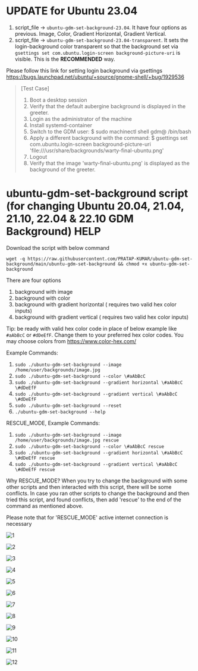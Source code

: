 # UPDATE for Ubuntu 23.04

1. script_file -> `ubuntu-gdm-set-background-23.04`. It have four options as previous. Image, Color, Gradient Horizontal, Gradient Vertical.
2. script_file -> `ubuntu-gdm-set-background-23.04-transparent`. It sets the login-background color transparent so that the background set via `gsettings set com.ubuntu.login-screen background-picture-uri` is visible. This is the **RECOMMENDED** way.

Please follow this link for setting login background via gsettings https://bugs.launchpad.net/ubuntu/+source/gnome-shell/+bug/1929536

> [Test Case]
>
> 1. Boot a desktop session
> 2. Verify that the default aubergine background is displayed in the greeter.
> 3. Login as the administrator of the machine
> 4. Install systemd-container
> 5. Switch to the GDM user:
>    $ sudo machinectl shell gdm@ /bin/bash
> 6. Apply a different background with the command:
>    $ gsettings set com.ubuntu.login-screen background-picture-uri 'file:///usr/share/backgrounds/warty-final-ubuntu.png'
> 7. Logout
> 8. Verify that the image 'warty-final-ubuntu.png' is displayed as the background of the greeter.

# ubuntu-gdm-set-background script (for changing Ubuntu 20.04, 21.04, 21.10, 22.04 & 22.10 GDM Background) HELP

Download the script with below command

```
wget -q https://raw.githubusercontent.com/PRATAP-KUMAR/ubuntu-gdm-set-background/main/ubuntu-gdm-set-background && chmod +x ubuntu-gdm-set-background
```

There are four options

1. background with image
2. background with color
3. background with gradient horizontal ( requires two valid hex color inputs)
4. background with gradient vertical ( requires two valid hex color inputs)

Tip: be ready with valid hex color code in place of below example like `#aAbBcC` or `#dDeEfF`. Change them to your preferred hex color codes.
You may choose colors from https://www.color-hex.com/

Example Commands:

1. `sudo ./ubuntu-gdm-set-background --image /home/user/backgrounds/image.jpg`
2. `sudo ./ubuntu-gdm-set-background --color \#aAbBcC`
3. `sudo ./ubuntu-gdm-set-background --gradient horizontal \#aAbBcC \#dDeEfF`
4. `sudo ./ubuntu-gdm-set-background --gradient vertical \#aAbBcC \#dDeEfF`
5. `sudo ./ubuntu-gdm-set-background --reset`
6. `./ubuntu-gdm-set-background --help`

RESCUE_MODE, Example Commands:

1. `sudo ./ubuntu-gdm-set-background --image /home/user/backgrounds/image.jpg rescue`
2. `sudo ./ubuntu-gdm-set-background --color \#aAbBcC rescue`
3. `sudo ./ubuntu-gdm-set-background --gradient horizontal \#aAbBcC \#dDeEfF rescue`
4. `sudo ./ubuntu-gdm-set-background --gradient vertical \#aAbBcC \#dDeEfF rescue`

Why RESCUE_MODE?
When you try to change the background with some other scripts and then interacted with this script,
there will be some conflicts. In case you ran other scripts to change the background and then tried this script,
and found conflicts, then add 'rescue' to the end of the command as mentioned above.

Please note that for 'RESCUE_MODE' active internet connection is necessary

![1](https://user-images.githubusercontent.com/40719899/138041931-c61f5223-b446-47f4-bc30-4926b380db9f.png)

![2](https://user-images.githubusercontent.com/40719899/138041947-ca1d8f27-a294-45c4-9f0a-50e6c5de8004.png)

![3](https://user-images.githubusercontent.com/40719899/138041955-321aa1bb-1d1f-4b61-96ff-9accc129b846.png)

![4](https://user-images.githubusercontent.com/40719899/138041957-e8dcae5c-b52d-4c58-be04-d899b9e49ce8.png)

![5](https://user-images.githubusercontent.com/40719899/138041959-32db8c1b-7679-4513-9c15-5071f231f796.png)

![6](https://user-images.githubusercontent.com/40719899/138041960-3978f9c0-8cee-4a68-82fb-5f77865c8c77.png)

![7](https://user-images.githubusercontent.com/40719899/138041961-7c58337d-9cbb-42d4-974f-d260a024e5fd.png)

![8](https://user-images.githubusercontent.com/40719899/138041963-a4981163-1c1f-4886-9a67-cfc1827a5d80.png)

![9](https://user-images.githubusercontent.com/40719899/138041965-19699e82-4d31-4539-80ac-3f3bc559504d.png)

![10](https://user-images.githubusercontent.com/40719899/138041973-bde88f7c-8fe5-4862-87bc-3affd4d44dbf.png)

![11](https://user-images.githubusercontent.com/40719899/138041974-e229d7a4-9950-4eec-b837-716d7947b192.png)

![12](https://user-images.githubusercontent.com/40719899/138041976-8c6f1f36-a32c-4ed3-993d-22fe66a9fc42.png)
